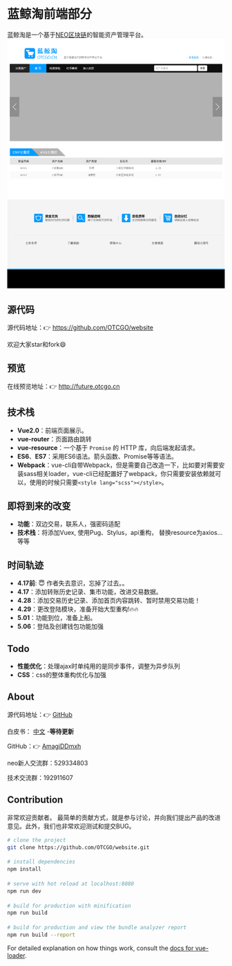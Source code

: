 # 蓝鲸淘前端部分

蓝鲸淘是一个基于[NEO区块链](http://neo.org)的智能资产管理平台。
![Screenshot](https://raw.githubusercontent.com/AmagiDDmxh/otcgo/master/doc/Home.png)

## 源代码
源代码地址：👉 https://github.com/OTCGO/website

欢迎大家star和fork😄

## 预览
在线预览地址：👉 http://future.otcgo.cn

## 技术栈
* **Vue2.0**：前端页面展示。
* **vue-router**：页面路由跳转
* **vue-resource**：一个基于 `Promise` 的 HTTP 库，向后端发起请求。
* **ES6**、**ES7**：采用ES6语法。箭头函数、Promise等等语法。
* **Webpack**：vue-cli自带Webpack，但是需要自己改造一下，比如要对需要安装sass相关loader，vue-cli已经配置好了webpack，你只需要安装依赖就可以，使用的时候只需要`<style lang="scss"></style>`。

## 即将到来的改变
* **功能**：双边交易，联系人，强密码适配
* **技术栈**：将添加Vuex, 使用Pug、Stylus，api重构， 替换resource为axios...等等


## 时间轨迹
* **4.17前**: :innocent: 作者失去意识，忘掉了过去。。
* **4.17**：添加转账历史记录、集市功能，改进交易数据。
* **4.28**：添加交易历史记录、添加首页内容跳转、暂时禁用交易功能！
* **4.29**：更改登陆模块，准备开始大型重构!:fire::fire:
* **5.01**：功能到位，准备上船。
* **5.06**：登陆及创建钱包功能加强

## Todo
* **性能优化**：处理ajax时单纯用的是同步事件，调整为异步队列
* **CSS**：css的整体重构优化与加强

## About
源代码地址：👉 [GitHub](https://github.com/OTCGO/website)

白皮书： [中文]() -**等待更新**

GitHub：👉 [AmagiDDmxh](https://github.com/AmagiDDmxh)

neo新人交流群：529334803

技术交流群：192911607

## Contribution
非常欢迎贡献者。
最简单的贡献方式，就是参与讨论，并向我们提出产品的改进意见。此外，我们也非常欢迎测试和提交BUG。

``` bash
# clone the project
git clone https://github.com/OTCGO/website.git

# install dependencies
npm install

# serve with hot reload at localhost:8080
npm run dev

# build for production with minification
npm run build

# build for production and view the bundle analyzer report
npm run build --report
```

For detailed explanation on how things work, consult the [docs for vue-loader](http://vuejs.github.io/vue-loader).
